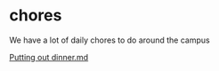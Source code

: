 # chores
We have a lot of daily chores to do around the campus

[Putting out dinner.md](github.com/onja-madagascar/chores/blob/master/putting-out-dinner)




